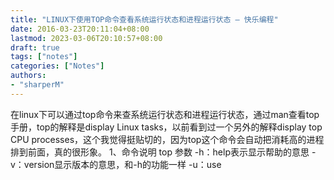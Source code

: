 ```yaml
---
title: "LINUX下使用TOP命令查看系统运行状态和进程运行状态 – 快乐编程"
date: 2016-03-23T20:11:04+08:00
lastmod: 2023-03-06T20:10:57+08:00
draft: true
tags: ["notes"]
categories: ["Notes"]
authors:
- "sharperM"
---
```




在linux下可以通过top命令来查系统运行状态和进程运行状态，通过man查看top手册，top的解释是display Linux tasks，以前看到过一个另外的解释display top CPU processes，这个我觉得挺贴切的，因为top这个命令会自动把消耗高的进程排到前面，真的很形象。 1、命令说明 top 参数 -h：help表示显示帮助的意思 -v：version显示版本的意思，和-h的功能一样 -u：use